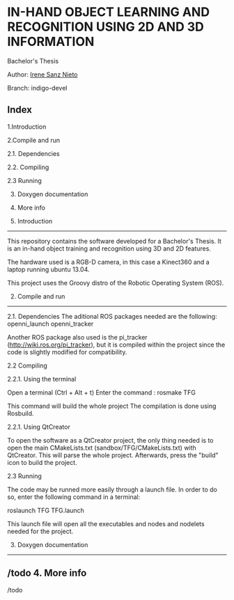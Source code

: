IN-HAND OBJECT LEARNING AND RECOGNITION USING 2D AND 3D INFORMATION
=====

Bachelor's Thesis

Author: 
   [Irene Sanz Nieto](https://github.com/irenesanznieto)
   
Branch: 
	indigo-devel
   
Index
-------

1.Introduction

2.Compile and run

   2.1. Dependencies
   
   2.2. Compiling
   
   2.3  Running
   
3. Doxygen documentation

4. More info



1. Introduction
--------------------
This repository contains the software developed for a Bachelor's Thesis. It is an in-hand object training and recognition using 3D and 2D features. 

The hardware used is a RGB-D camera, in this case a Kinect360 and a laptop running ubuntu 13.04. 

This project uses the Groovy distro of the Robotic Operating System (ROS). 

2. Compile and run
---------------------

2.1. Dependencies
The aditional ROS packages needed are the following: 
openni_launch
openni_tracker


Another ROS package also used is the pi_tracker (http://wiki.ros.org/pi_tracker), but it is compiled within the project since the code is slightly modified for compatibility. 

2.2 Compiling

2.2.1. Using the terminal

Open a terminal (Ctrl + Alt + t)
Enter the command : rosmake TFG

This command will build the whole project
The compilation is done using Rosbuild. 
 

2.2.1. Using QtCreator

To open the software as a QtCreator project, the only thing needed is to open the main CMakeLists.txt (sandbox/TFG/CMakeLists.txt) with QtCreator. This will parse the whole project. Afterwards, press the "build" icon to build the project.


2.3 Running

The code may be runned more easily through a launch file. In order to do so, 
enter the following command in a terminal: 

roslaunch TFG TFG.launch

This launch file will open all the executables and nodes and nodelets needed for the project. 

3. Doxygen documentation
-------------------------
 /todo
4. More info
---------------------------
/todo
